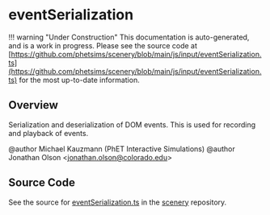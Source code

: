 # eventSerialization

!!! warning "Under Construction"
    This documentation is auto-generated, and is a work in progress. Please see the source code at
    [https://github.com/phetsims/scenery/blob/main/js/input/eventSerialization.ts](https://github.com/phetsims/scenery/blob/main/js/input/eventSerialization.ts) for the most up-to-date information.

## Overview

Serialization and deserialization of DOM events. This is used for recording
and playback of events.

@author Michael Kauzmann (PhET Interactive Simulations)
@author Jonathan Olson &lt;jonathan.olson@colorado.edu&gt;



## Source Code

See the source for [eventSerialization.ts](https://github.com/phetsims/scenery/blob/main/js/input/eventSerialization.ts) in the [scenery](https://github.com/phetsims/scenery) repository.
